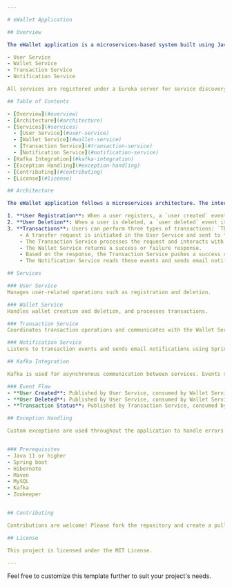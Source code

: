 ```yaml
---

# eWallet Application

## Overview

The eWallet application is a microservices-based system built using Java Spring Boot, MySQL, Spring Data JPA, Hibernate, and Kafka. It consists of the following services:

- User Service
- Wallet Service
- Transaction Service
- Notification Service

All services are registered under a Eureka server for service discovery.

## Table of Contents

- [Overview](#overview)
- [Architecture](#architecture)
- [Services](#services)
  - [User Service](#user-service)
  - [Wallet Service](#wallet-service)
  - [Transaction Service](#transaction-service)
  - [Notification Service](#notification-service)
- [Kafka Integration](#kafka-integration)
- [Exception Handling](#exception-handling)
- [Contributing](#contributing)
- [License](#license)

## Architecture

The eWallet application follows a microservices architecture. The interaction flow is as follows:

1. **User Registration**: When a user registers, a `user created` event is pushed to the Kafka queue. The Wallet Service reads this event and creates a wallet for the user.
2. **User Deletion**: When a user is deleted, a `user deleted` event is pushed to the Kafka queue. The Wallet Service reads this event and deletes the user’s wallet.
3. **Transactions**: Users can perform three types of transactions: `TRANSFER`, `WITHDRAW`, and `DEPOSIT`.
    - A transfer request is initiated in the User Service and sent to the Transaction Service.
    - The Transaction Service processes the request and interacts with the Wallet Service to perform the transaction.
    - The Wallet Service returns a success or failure response.
    - Based on the response, the Transaction Service pushes a success or failure event to the Kafka queue.
    - The Notification Service reads these events and sends email notifications to the sender and receiver for successful transactions and to the sender for failed transactions.

## Services

### User Service
Manages user-related operations such as registration and deletion.

### Wallet Service
Handles wallet creation and deletion, and processes transactions.

### Transaction Service
Coordinates transaction operations and communicates with the Wallet Service.

### Notification Service
Listens to transaction events and sends email notifications using Spring's Simple Mail Service.

## Kafka Integration

Kafka is used for asynchronous communication between services. Events such as user creation, user deletion, and transaction status updates are communicated via Kafka queues.

### Event Flow
- **User Created**: Published by User Service, consumed by Wallet Service.
- **User Deleted**: Published by User Service, consumed by Wallet Service.
- **Transaction Status**: Published by Transaction Service, consumed by Notification Service.

## Exception Handling

Custom exceptions are used throughout the application to handle errors. These exceptions are propagated to the user with meaningful messages.


### Prerequisites
- Java 11 or higher
- Spring boot
- Hibernate
- Maven
- MySQL
- Kafka
- Zookeeper


## Contributing

Contributions are welcome! Please fork the repository and create a pull request with your changes.

## License

This project is licensed under the MIT License.

---
```


Feel free to customize this template further to suit your project's needs.
